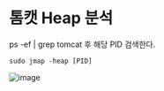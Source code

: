 # 톰캣 Heap 분석

ps -ef | grep tomcat 후 해당 PID 검색한다.

```
sudo jmap -heap [PID]
```

![image](https://user-images.githubusercontent.com/38831314/115180210-0c217500-a110-11eb-8ac6-007ade598ec1.png)






